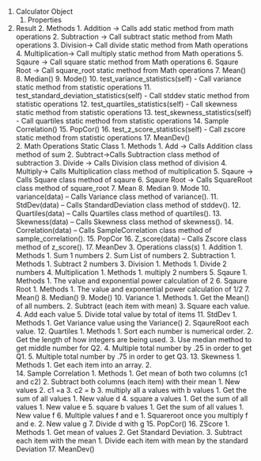 1. Calculator Object
    1. Properties
1. Result 
    2. Methods
        1. Addition -> Calls add static method from math operations
        2.	Subtraction -> Call subtract static method from Math operations
        3.	Division-> Call divide static method from Math operations
        4.	Multiplication-> Call multiply static method from Math operations
        5.	Sqaure -> Call square static method from Math operations
        6.	Sqaure Root -> Call square_root static method from Math operations
        7.	Mean()
        8.	Median()
        9.	Mode()
        10.	test_variance_statistics(self) - Call variance static method from statistic operations
        11.	test_standard_deviation_statistics(self) - Call stddev static method from statistic operations
        12.	test_quartiles_statistics(self) - Call skewness static method from statistic operations
        13.	test_skewness_statistics(self) - Call quartiles static method from statistic operations
        14.	Sample Correlation()
        15.	PopCor()
        16.	test_z_score_statistics(self) - Call zscore static method from statistic operations
        17.	MeanDev()	 
    2.	Math Operations Static Class
        1.	Methods
            1.	Add -> Calls Addition class method of sum
            2.	Subtract->Calls Subtraction class method of subtraction
            3.	Divide -> Calls Division class method of division
            4.	Multiply-> Calls Multiplication class method of multiplication
            5.	Sqaure -> Calls Square class method of sqaure
            6.	Sqaure Root -> Calls SquareRoot class method of square_root
            7.	Mean
            8.	Median
            9.	Mode
            10.	variance(data) – Calls Variance class method of variance().
            11.	StdDev(data) – Calls StandardDeviation class method of stddev().
            12.	Quartiles(data) – Calls Quartiles class method of quartiles().
            13.	Skewness(data) – Calls Skewness class method of skewness().
            14.	Correlation(data) – Calls SampleCorrelation class method of sample_correlation().
            15.	PopCor
            16.	Z_score(data) – Calls Zscore class method of z_score().
            17.	MeanDev
         3.	Operations class(s)
                1.	Addition
                        1.	Methods 
                              1.	Sum 1 numbers
                              2.	Sum List of numbers
                2.	Subtraction
                        1.	Methods
                              1.	Subtract 2 numbers
                3.	Division
                        1.	Methods
                              1.	Divide 2 numbers
                4.	Multiplication
                        1.	Methods
                              1.	multiply 2 numbers
                5.	Sqaure
                        1.	Methods
                                1.	The value and exponential power calculation of 2
                6.	Sqaure Root
                        1.	Methods
                                1.	The value and exponential power calculation of 1/2
                7.	Mean()
                8.	Median()
                9.	Mode()
                10.	Variance
                        1.	Methods
                                1.	Get the Mean() of all numbers.
                                2.	Subtract (each item with mean)
                                3.	Square each value.
                                4.	Add each value
                                5.	Divide total value by total of items
                11.	StdDev
                        1.	Methods
                                1.	Get Variance value using the Variance()
                                2.	SqaureRoot each value.
                12.	Quartiles
                        1.	Methods
                                1.	Sort each number is numerical order.
                                2.	Get the length of how integers are being used.
                                3.	Use median method to get middle number for Q2.
                                4.	Multiple total number by .25 in order to get Q1.
                                5.	Multiple total number by .75 in order to get Q3.
                13.	Skewness
                        1.  Methods
                            1.	Get each item into an array.
                            2.	
                14.	Sample Correlation
                        1.	Methods
                                1.	Get mean of both two columns (c1 and c2)
                                2.	Subtract both columns (each item) with their mean
                                        1.	New values 
                                        2.	c1 =a
                                        3.	c2 = b
                                3.	multiply all a values with b values
                                        1.	Get the sum of all values
                                                1.	New value d
                                4.	square a values
                                        1.	Get the sum of all values
                                                1.	New value e
                                5.	square b values
                                        1.	Get the sum of all values
                                              1.	New value f
                                6.	Multiple values f and e
                                        1.	Squareroot once you multiply f and e.
                                        2.	New value g
                                7.	Divide d with g
                15.	PopCor()
                16.	ZScore
                        1.	Methods
                                1.	Get mean of values
                                2.	Get Standard Deviation.
                                3.	Subtract each item with the mean
                                        1.	Divide each item with mean by the standard Deviation
                17.	MeanDev()

 
